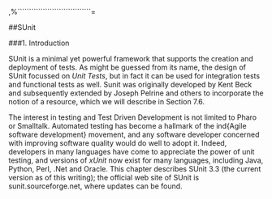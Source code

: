 ,%````````````````````````````````=


##SUnit
<a name="chaSUnit"></a>


###1\. Introduction

SUnit is a minimal yet powerful framework that supports the creation and deployment of tests\.
As might be guessed from its name, the design of SUnit focussed on *Unit Tests*, but in fact it can be used for integration tests and functional tests as well\.
Sunit was originally developed by Kent Beck and subsequently extended by Joseph Pelrine and others to incorporate the notion of a resource, which we will describe in Section 7\.6\.



The interest in testing and Test Driven Development is not limited to Pharo or Smalltalk\.
Automated testing has become a hallmark of the ind\{Agile software development\} movement, and any software developer concerned with improving software quality would do well to adopt it\.
Indeed, developers in many languages have come to appreciate the power of unit testing, and versions of
*xUnit* now exist for many languages, including Java, Python, Perl, \.Net and Oracle\.
This chapter describes SUnit 3\.3 \(the current version as of this writing\); the official web site of SUnit is
sunit\.sourceforge\.net, where updates can be found\.
